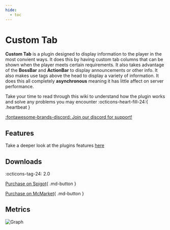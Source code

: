 ```yaml
---
hide:
  - toc
---
```

# Custom Tab

**Custom Tab** is a plugin designed to display information to the player in the most convient ways. It does this
by having custom tab columns that can be shown when the player meets certain requirements. It also takes advantage of
the **BossBar** and **ActionBar** to display announcements or other info. It also makes use tags above the head to display
a variety of information. It does this all completely **asynchronous** meaning it has little affect on server performance.

Take your time to read through this wiki to understand how the plugin works and solve any problems you may encounter :octicons-heart-fill-24:{ .heartbeat }

[:fontawesome-brands-discord: Join our discord for support!](https://discord.gg/DbJXzWq)

## Features
Take a deeper look at the plugins features [here](features)

## Downloads
:octicons-tag-24: 2.0

[Purchase on Spigot](https://www.spigotmc.org/resources/78200/){ .md-button }

[Purchase on McMarket](https://www.mc-market.org/resources/21525/){ .md-button }

## Metrics
![Graph](https://bstats.org/signatures/bukkit/CustomTab.svg)